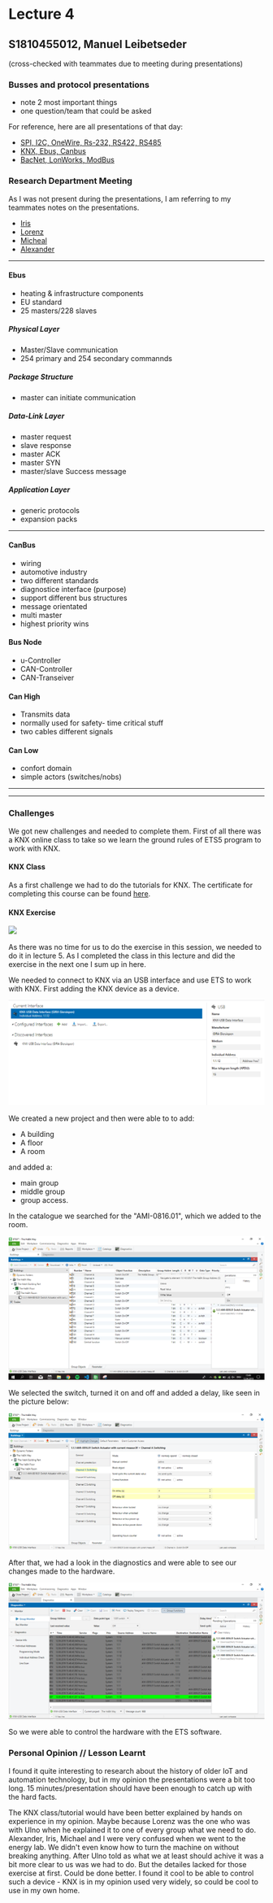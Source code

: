 # Lecture 4
## S1810455012, Manuel Leibetseder

(cross-checked with teammates due to meeting during presentations)

### Busses and protocol presentations

- note 2 most important things 
- one question/team that could be asked

For reference, here are all presentations of that day:

- [SPI, I2C, OneWire, Rs-232, RS422, RS485](SPI_I2C_Onewire_RS-232_RS-422_RS-485.pdf)
- [KNX, Ebus, Canbus](presentation_KNX_Ebus_Canbus.pdf)
- [BacNet, LonWorks, ModBus](Bus__Protocol_Research.pdf)

### Research Department Meeting
As I was not present during the presentations, I am referring to my teammates notes on the presentations.

- [Iris](https://github.com/AdaLollA/HnB-Automation/tree/develop/1%20-%20Lecture/Lecture%20Iris/Lecture%204)
- [Lorenz](https://github.com/AdaLollA/HnB-Automation/tree/develop/1%20-%20Lecture/Lecture%20Lorenz/Lecture%204)
- [Micheal](https://github.com/AdaLollA/HnB-Automation/tree/develop/1%20-%20Lecture/Lecture%20Michael/Lecture%204)
- [Alexander](https://github.com/AdaLollA/HnB-Automation/tree/develop/1%20-%20Lecture/Lecture%20Alexander/Lecture%204)

***

#### Ebus

- heating & infrastructure components
- EU standard
- 25 masters/228 slaves

##### Physical Layer
- Master/Slave communication
- 254 primary and 254 secondary commannds

##### Package Structure
- master can initiate communication

##### Data-Link Layer
- master request
- slave response
- master ACK
- master SYN
- master/slave Success message

##### Application Layer
- generic protocols
- expansion packs

***

#### CanBus

- wiring
- automotive industry
- two different standards
- diagnostice interface (purpose)
- support different bus structures
- message orientated
- multi master
- highest priority wins

#### Bus Node
- u-Controller
- CAN-Controller
- CAN-Transeiver

#### Can High
- Transmits data
- normally used for safety- time critical stuff
- two cables different signals

#### Can Low
- confort domain
- simple actors (switches/nobs)

***
***

### Challenges
We got new challenges and needed to complete them. First of all there was a KNX online class to take so we learn the ground rules of ETS5 program to work with KNX.

#### KNX Class

As a first challenge we had to do the tutorials for KNX. The certificate for completing this course can be found [here](https://github.com/AdaLollA/HnB-Automation/blob/develop/1%20-%20Lecture/Lecture%20Manuel/Lecture%204/knxcertification.pdf).

#### KNX Exercise

![](hardware.jpg)

As there was no time for us to do the exercise in this session, we needed to do it in lecture 5. As I completed the class in this lecture and did the exercise in the next one I sum up in here.

We needed to connect to KNX via an USB interface and use ETS to work with KNX. First adding the KNX device as a device.

![](add_device.PNG)

We created a new project and then were able to to add:

- A building
- A floor
- A room

and added a: 

- main group
- middle group
- group access. 

In the catalogue we searched for the "AMI-0816.01", which we added to the room.

![](write_value.png)

We selected the switch, turned it on and off and added a delay, like seen in the picture below:

![](8.PNG)

After that, we had a look in the diagnostics and were able to see our changes made to the hardware.

![](10.PNG)

So we were able to control the hardware with the ETS software.

### Personal Opinion // Lesson Learnt

I found it quite interesting to research about the history of older IoT and automation technology, but in my opinion the presentations were a bit too long. 15 minutes/presentation should have been enough to catch up with the hard facts.

The KNX class/tutorial would have been better explained by hands on experience in my opinion. Maybe because Lorenz was the one who was with Ulno when he explained it to one of every group what we need to do. Alexander, Iris, Michael and I were very confused when we went to the energy lab. We didn't even know how to turn the machine on without breaking anything. After Ulno told as what we at least should achive it was a bit more clear to us was we had to do. But the detailes lacked for those exercise at first. Could be done better. I found it cool to be able to control such a device - KNX is in my opinion used very widely, so could be cool to use in my own home.


